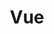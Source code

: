 ---
title: Vue
menu:
  sidebar:
    name: "[前端] Vue"
    identifier: frontend-vue
    weight: 300
---